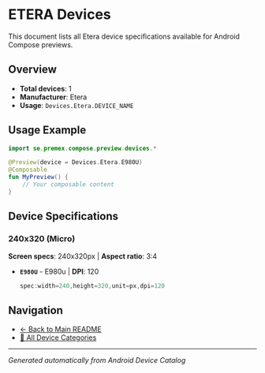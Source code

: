 # ETERA Devices

This document lists all Etera device specifications available for Android Compose previews.

## Overview

- **Total devices**: 1
- **Manufacturer**: Etera
- **Usage**: `Devices.Etera.DEVICE_NAME`

## Usage Example

```kotlin
import se.premex.compose.preview.devices.*

@Preview(device = Devices.Etera.E980U)
@Composable
fun MyPreview() {
    // Your composable content
}
```

## Device Specifications

### 240x320 (Micro)

**Screen specs**: 240x320px | **Aspect ratio**: 3:4

- **`E980U`** - E980u | **DPI**: 120
  ```kotlin
  spec:width=240,height=320,unit=px,dpi=120
  ```

## Navigation

- [← Back to Main README](../../README.md)
- [📱 All Device Categories](../README.md)

---
*Generated automatically from Android Device Catalog*
